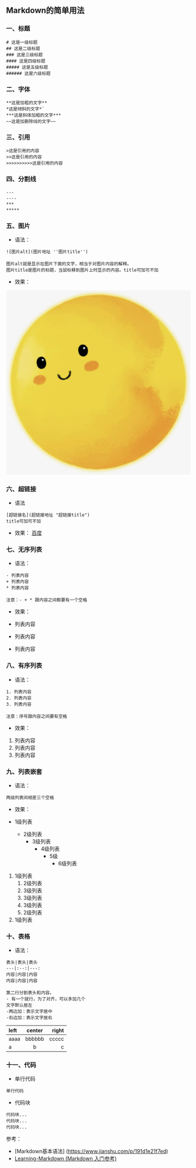 ## Markdown的简单用法

### 一、标题

```
# 这是一级标题
## 这是二级标题
### 这是三级标题
#### 这是四级标题
##### 这是五级标题
###### 这是六级标题
```

### 二、字体

```
**这是加粗的文字**
*这是倾斜的文字*`
***这是斜体加粗的文字***
~~这是加删除线的文字~~
```

### 三、引用

```
>这是引用的内容
>>这是引用的内容
>>>>>>>>>>这是引用的内容
```

### 四、分割线

```
---
----
***
*****
```

### 五、图片

* 语法：

```
![图片alt](图片地址 ''图片title'')

图片alt就是显示在图片下面的文字，相当于对图片内容的解释。
图片title是图片的标题，当鼠标移到图片上时显示的内容。title可加可不加
```

* 效果：

![image alt](https://raw.githubusercontent.com/snackwangpetter/StepByStep/master/resourse/image/icon.png "image title")

### 六、超链接

* 语法

```
[超链接名](超链接地址 "超链接title")
title可加可不加
```

* 效果：
[百度](https://www.baidu.com "baidu title")


### 七、无序列表

* 语法：

```
- 列表内容
+ 列表内容
* 列表内容

注意：- + * 跟内容之间都要有一个空格
```

* 效果： 

- 列表内容
+ 列表内容
* 列表内容

### 八、有序列表

* 语法：

```
1. 列表内容
2. 列表内容
3. 列表内容

注意：序号跟内容之间要有空格
```

* 效果： 

1. 列表内容
2. 列表内容
3. 列表内容

### 九、列表嵌套

* 语法：

```
两级列表间相差三个空格
```

* 效果： 


* 1级列表   
   * 2级列表
      * 3级列表
         * 4级列表 
             * 5级
                 * 6级列表 



1. 1级列表
   1. 2级列表
     1. 3级列表
     2. 3级列表
     3. 3级列表
   2. 2级列表
2. 1级列表 

### 十、表格

* 语法：

```
表头|表头|表头
---|:--:|---:
内容|内容|内容
内容|内容|内容

第二行分割表头和内容。
- 有一个就行，为了对齐，可以多加几个
文字默认居左
-两边加：表示文字居中
-右边加：表示文字居右
```

left | center | right 
:--- | :----: | ----:
aaaa | bbbbbb | ccccc
a    | b      | c


### 十一、代码

* 单行代码

`单行代码`

* 代码块

```
代码块...
代码块...
代码块...
```

参考：

* [Markdown基本语法] (https://www.jianshu.com/p/191d1e21f7ed)
* [Learning-Markdown (Markdown 入门参考)](http://xianbai.me/learn-md/index.html)



